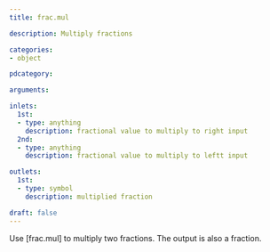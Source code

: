 ```yaml
---
title: frac.mul

description: Multiply fractions

categories:
- object

pdcategory:

arguments:

inlets:
  1st:
  - type: anything
    description: fractional value to multiply to right input
  2nd:
  - type: anything
    description: fractional value to multiply to leftt input

outlets:
  1st:
  - type: symbol
    description: multiplied fraction

draft: false
---
```


Use [frac.mul] to multiply two fractions. The output is also a fraction.

